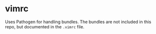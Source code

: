 # vimrc

Uses Pathogen for handling bundles. The bundles are not included in this repo, but documented in the `.vimrc` file.
